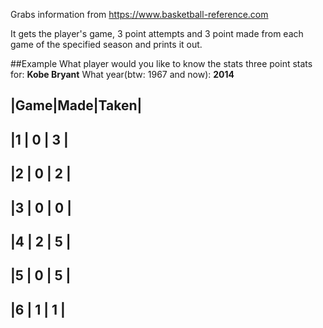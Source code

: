 Grabs information from https://www.basketball-reference.com

It gets the player's game, 3 point attempts and 3 point made from each game of the specified season and prints it out.

##Example
What player would you like to know the stats three point stats for: **Kobe Bryant**
What year(btw: 1967 and now): **2014**

|Game|Made|Taken|
------------------
|1	 | 0	|  3  |
------------------
|2	 | 0	|  2  |
------------------
|3	 | 0	|  0  |
------------------
|4	 | 2	|  5  |
------------------
|5	 | 0	|  5  |
------------------
|6	 | 1	|  1  |
------------------
